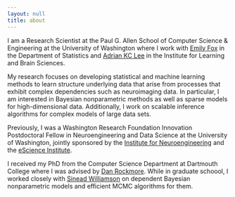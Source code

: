 ```yaml
---
layout: null
title: about
---
```


I am a Research Scientist at the Paul G. Allen School of Computer Science &
Engineering at the University of Washington where I work with
[Emily Fox](http://www.stat.washington.edu/~ebfox/) in the Department of
Statistics and [Adrian KC Lee](http://faculty.washington.edu/akclee/) in the
Institute for Learning and Brain Sciences.

My research focuses on developing statistical and machine learning methods to
learn structure underlying data that arise from processes that exhibit complex
dependencies such as neuroimaging data. In particular, I am interested in
Bayesian nonparametric methods as well as sparse models for high-dimensional
data. Additionally, I work on scalable inference algorithms for complex models
of large data sets.

Previously, I was a Washington Research Foundation Innovation Postdoctoral
Fellow in Neuroengineering and Data Science at the University of Washington,
jointly sponsored by the [Institute for
Neuroengineering](http://uwin.washington.edu) and the [eScience
Institute](http://escience.washington.edu). 

I received my PhD from the Computer Science Department at Dartmouth College
where I was advised by [Dan Rockmore](http://www.cs.dartmouth.edu/~rockmore).
While in graduate schoool, I worked closely with [Sinead
Williamson](http://sinead.github.io/) on dependent Bayesian nonparametric
models and efficient MCMC algorithms for them.

